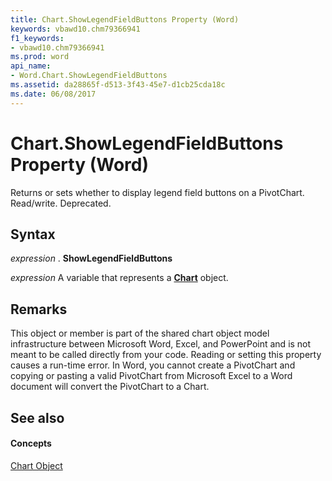 ```yaml
---
title: Chart.ShowLegendFieldButtons Property (Word)
keywords: vbawd10.chm79366941
f1_keywords:
- vbawd10.chm79366941
ms.prod: word
api_name:
- Word.Chart.ShowLegendFieldButtons
ms.assetid: da28865f-d513-3f43-45e7-d1cb25cda18c
ms.date: 06/08/2017
---
```



# Chart.ShowLegendFieldButtons Property (Word)

Returns or sets whether to display legend field buttons on a PivotChart. Read/write. Deprecated.


## Syntax

 _expression_ . **ShowLegendFieldButtons**

 _expression_ A variable that represents a **[Chart](Word.Chart.md)** object.


## Remarks

This object or member is part of the shared chart object model infrastructure between Microsoft Word, Excel, and PowerPoint and is not meant to be called directly from your code. Reading or setting this property causes a run-time error. In Word, you cannot create a PivotChart and copying or pasting a valid PivotChart from Microsoft Excel to a Word document will convert the PivotChart to a Chart.


## See also


#### Concepts


[Chart Object](Word.Chart.md)

